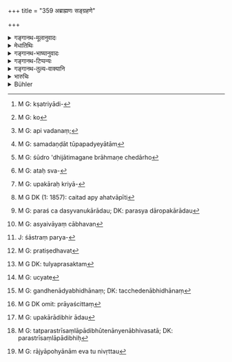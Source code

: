 +++
title = "359 अब्राह्मणः सङ्ग्रहणे"

+++

<details><summary>गङ्गानथ-मूलानुवादः</summary>

In a case of adultery, a non-Brāhmaṇa deserves the penalty ending in death; as the wives of all the four castes are always the most deserving of protection.—(359)
</details>

<details><summary>मेधातिथिः</summary>

उक्तं संग्रहस्वरूपम् । दण्ड इदानीम् अत्रोच्यते । **अब्राह्मणः** क्षत्रियादिः[^२०९] **संग्रहणे** कृते **चतुर्णाम् अपि वर्णानां** हीनोत्तमजातिभेदम् अनपेक्ष्य **प्राणान्तं** प्राणत्याजने मारणे पर्यवसितं **दण्डम् अर्हति** । 


[^२०९]:
     M G: kṣatriyādi-

- <u>कथं</u> पुनर् ब्राह्मण्याम् शूद्रायां च संगृहीतस्य समो दण्डः । 

- <u>अत्र</u> हेतुस्वरूपम् अर्थम् आह- **दारा रक्ष्यतमाः सदा** । सर्वस्य कस्यचिद् राज्ञा दारा धनशरीरेभ्यो ऽतिशयेन रक्ष्याः । तुल्ये हि सङ्करे शूद्रस्यापि कुलनाशः । एतद् उक्तं भवति । वाचनिको ऽयम् अर्थो ऽत्र हेतुर् वक्तव्यः, उक्तो[^२१०] ऽसौ ।


[^२१०]:
     M G: ko

- अत्र पूर्वे व्याचख्युः । न सर्वस्मिन् संग्रहणे प्रागुक्तदण्डो ऽयम् । किं तर्हि, मुख्ये स्पर्शविसेषे जन्यप्रीतिविशेषात्मके गमने । कथं हि तीर्थादिष्व् अभिवदनं[^२११] गमनं च समदण्डाव् उपपद्येयाताम्[^२१२] । तस्माद् अब्राह्मणः शूद्रो द्विजातिमगने प्राणच्छेदार्हो[^२१३] नान्यः । न हि विषमसमीकरणं न्याय्यम् । अतश् च[^२१४] प्रागुक्तेषु संग्रहणेष्व् अनुबन्धाद्यपेक्षया दण्डः कल्प्यः । यत्रैवं निश्चितं गमनार्थ एवायम् उपकारक्रियादिरूपक्रमस्[^२१५] तत्र मुख्यदण्ड एव युक्तः । न ह्य् अत्र वैषम्यम् अस्ति । दृष्टं चैतद् उभयत्रापीति[^२१६] । 


[^२१६]:
     M G DK (1: 1857): caitad apy ahatvāpīti


[^२१५]:
     M G: upakāraḥ kriyā-


[^२१४]:
     M G: ataḥ sva-


[^२१३]:
     M G: śūdro 'dhijātimagane brāhmaṇe chedārho


[^२१२]:
     M G: samadaṇḍāt tūpapadyeyātām


[^२११]:
     M G: api vadanaṃ; 

- तथेदम् उक्तम् "यद्य् अत्रायं दण्डो मुख्ये संग्रहणे किं करिष्यति" इति । 

- नैवान्यन् मुख्यसंग्रहणम् अस्ति । न ह्य् अस्य लौकिकः पदार्थो ऽवधृतो येन परदारोपकारादौ[^२१७] प्रयुक्त इत्येवम् अस्यैव । यं च भवन्[^२१८] मुख्यं संग्रहणं मन्यते तत्र महान् दण्डः । 


[^२१८]:
     M G: asyaivāyaṃ cābhavan


[^२१७]:
     M G: paraś ca dasyvanukārādau; DK: parasya dāropakārādau

- प्रतिषिद्धं परस्त्रीगमनं शास्त्रपर्यनुयोज्यम्[^२१९] इति चेत्, 


[^२१९]:
     J: śāstraṃ parya-

- उपकारादाव् अपि प्रतिषेधं विद्धि[^२२०] । 


[^२२०]:
     M G: pratiṣedhavat

- प्रतिषेधवद् धि प्रायश्चित्तम् अपि तुल्यं प्रसक्तम्[^२२१] इति चेत्, 


[^२२१]:
     M G DK: tulyaprasaktam

- का नामेयम् अनिष्टापत्तिः । किं तु प्रसज्येत यदा संग्रहणशब्देन तद् उच्येत[^२२२] । सिक्ते हि रेतसि गमनाद्यभिधानम्[^२२३] । यत्र यादृशो दण्डस् तत्र तत्समानं दुःखं प्राप्तम् । अतो ऽस्मिन् विपर्यये रेतःसेकनिमित्तं प्रायश्चित्तं[^२२४] तच्छब्देनाभिधानात् उपकारादौ[^२२५] कल्प्यम् । यदि च संलापादौ स्वल्पो दण्डः स्यात् तदा प्रवर्तेरन् । ततश् च परस्त्रीसंलापादिभूतेनान्येनाभिभवता[^२२६] व्यादीपितमन्मथा स्मरशराकृष्यमाणाः शरीरनिरपेक्षा राजनिग्रहं न गणेयेयुः । आद्यायाम् एव तु प्रवृत्तौ[^२२७] गृह्यमाणेष्व् अप्रबन्धवृत्तौ रागे शक्यं निराकरणम् । तस्मात् परस्त्रीम् उपजापताम् एव महादण्डो युक्तः । 


[^२२७]:
     M G: rājyāpohyānām eva tu nivṛttau


[^२२६]:
     M G: tatparastrīsaṃlāpādibhūtenānyenābhivasatā; DK: parastrīsaṃlāpādibhiḥ


[^२२५]:
     M G: upakārādibhir ādau


[^२२४]:
     M G DK omit: prāyaścittaṃ


[^२२३]:
     M G: gandhenādyabhidhānaṃ; DK: tacchedenābhidhānaṃ


[^२२२]:
     M G: ucyate

इह त्व् **अन्त**ग्रहणाद् आदिभूतेनान्येन दण्डेन भवितव्यम् । न ह्य् असत्यवादवन्तो भवन्ति । प्राणो ऽन्तो यस्य **प्राणान्तस्** तावत् पातयितव्यो यावत् प्राणेषु पतति । तेन सर्वस्वग्रहणाङ्गछेदाद्य्[^२२८] अप्य् उक्तं भवति । एकैकस्य च दण्डत्वम् अन्यत्र ज्ञातं न[^२२९] समुदाये दण्ड्यते इति बहुदण्डेष्व् आम्नातेषु स महान् यो द्विजातिस्त्रीसंग्रहणे[^२३०] ऽब्राह्मणस्य । अतो[^२३१] युक्तैव कल्पना, न[^२३२] सर्वत्र । तत्र कुलस्त्रीभिर् अनिच्छन्तीभिर् भतृमतीभिः[^२३३] संगृह्यमाणस्य प्राणापहरणं हीनजातीयाभिर् अपि[^२३४] ॥ ८.३५९ ॥
</details>

<details><summary>गङ्गानथ-भाष्यानुवादः</summary>

The nature of ‘adultery’ has been defined. Penalties for it are now laid down.

‘*A non-Brāhamaṇa*’—the *Kṣatriya* and other castes.

‘*In cases of adultery*’—when adultery has been committed. ‘*Of* *all four castes*’—irrespectively of the high or low caste of the woman concerned.

‘*Penalty of death*’—the punishment consisting in striking till death is brought about.

“How is it that the same penalty applies to the case of adultery with a
*Brāhmaṇa* as well as a *Śūdra* woman?”

The text adds the next sentence by way of answer to this question—‘*For the wives of all castes are the most deserving of protection*.’ Whosoever’s wife she may be, she needs to be guarded much more carefully than one’s body and property. Since the ‘admixture of castes’ is the same in both cases, the family of the *Śūdra* is ruined by it, just as much as that of the Brāhmaṇa.

What is meant by the question is this—“what is found here is a mere assertion; some reason for this should be explained; now what is this reason?”

In answer to this the ancients have offered the following explanation:—The penalty here prescribed is not meant to apply to all forms of ‘adultery,’ but only to that which consists in the chief form of it, consisting in the actual intercourse, which consists in obtaining a sensual pleasure by a particular form of contact. How could the same penalty be inflicted in the case of actual sexual intercourse, as also in that ‘conversing at a watering-place’ and such places (which also has been declared to be a form of ‘adultery’)? Hence the conclusion is that the death-penalty is to be inflicted only in the case of a ‘*non-Brāhmaṇa*’—*i.e*., a *Śūdra*—committing adultery with a woman of the twice-born castes,—and not in the case of any other person. For it cannot be right to make equal things that are *not* equal. Hence in the case of the forms of ‘adultery’ described above, the exact penalty has to be determined by the circumstances attending each individual case. For instance, if in a certain case it be found for certain that the ‘offering of help’ and other approaches were made solely with a view to actual sexual intercourse, the right penalty would be the extreme one of death; as the case would not stand upon a different footing; as in both cases the real motive is found to be the same.

It has teen asked—“if the extreme penalty is to be inflicted in the ordinary forms of ‘adultery,’ what would it be in the case of real ‘adultery’?”

But ‘real adultery’ is not something different. The denotation of the term is not to be fixed by ordinary parlance; hence it cannot be right to argue that the extreme penalty is to be inflicted in a case where there is an act which your august self is pleased to call ‘real adultery.’

“Adultery with women has been forbidden; hence the question as to how the same punishment is to be meted out in all cases of it should he addressed to the scriptures.”

But there is similar prohibition regarding the ‘offering of help’ and such other acts also.

“Well, in that case, it would follow that in all cases the same expiatory rite would have to be performed.”

Why should this be regarded as an undesirable contingency? The contingency would certainly arise if the act concerned were spoken of as ‘adultery.’ Though in reality the term is applied only to a case where there has been emission of semen, yet punishments are meant to be deterrent, by reason of their causing pain; hence in the case of such acts as the ‘offering of help’ and the rest, penalty equal to that in the case of actual intercourse has to be inflicted, on the ground that if such acts as ‘conversation’ and the rest were associated with small punishments, then men would he tempted to repeat them; and by frequent conversations with women, their passion would become whetted; so that falling a prey to the arrows of Cupid, they would not mind the small punishments inflicted by the king, and would commit the act even at the risk of their lives. On the other hand, if at the very first approach, the man is met by a severely deterrent punishment, the little acts would not be repeated, and the real act might he averted.

It is for this reason that it has been considered right to inflict a severe punishment upon those who may just begin to make approaches to the wives of other men.

So far as the present verse is concerned, we find the term ‘*prāṇānta*,’ ‘*ending* in death,’—which shows that the *beginning* of the penalty would be something else; for unless a thing has a *beginning*, it can have no *end*. The term ‘*ending in death*’ means *that of which death is the end*; *i.e*., the punishment should go on being inflicted until death comes about. Thus it is that all such punishments as ‘confiscation of property,’ ‘cutting off of limbs’ and so forth become included.

Each of these has been found in other cases to constitute a ‘punishment’ by itself. So that, when a number of punishments have been prescribed, since all these cannot be inflicted for any single crime, the right conclusion is that in the case of a non-Brāhmaṇa committing adultery with a twice-born woman, the highest of those punishments shall be inflicted, and the man shall be put to death. But even in the case of women of lower castes, the death-penalty shall be inflicted in the case of the man committing adultery with an unwilling family-woman whose husband is alive.—(359)
</details>

<details><summary>गङ्गानथ-टिप्पन्यः</summary>

‘*Abrāhmaṇaḥ*’—‘*Kṣatriya* and the rest’ (misbehaving with a woman of the higher caste) (Medhātithi and Nandana);—‘Śūdra misbehaving with a Brāhmaṇa woman’ (Kullūka and Rāghavānanda).

This verse is quoted in *Vivādaratnākara* (p. 388), which says that this refers to the ‘non-Brāhmaṇa’ misbehaving with a woman of a superior caste;—in *Vyavahāra-Bālambhaṭṭī* (p. 115);—and in *Vivādacintāmaṇi* (p. 174) as laying down the penalty for one of the lower caste. misbehaving with a woman of the higher caste.
</details>

<details><summary>गङ्गानथ-तुल्य-वाक्यानि</summary>

*Baudhāyana* (2.4.1-2).—‘Anybody but a Brāhmaṇa shall suffer corporal
punishment for Adultery;—the wives of men of all castes must be guarded more carefully than wealth.’

*Āpastamba* (2.26.20).—‘If a man has actually committed adultery, his
organ shall be cut off together with the testicles.’

*Bṛhaspati* (23.10-12).—‘If a man violates an unwilling woman, the King
shall confiscate his entire property, have his penis and scrotum cut off and have him paraded on an ass. When a man enjoys a woman by fraud, bis punishment shall be confiscation of his entire wealth; and afterwards he shall be branded with the mark of the female organ and banished from the town. The highest fine shall be inflicted for connexion with a woman of equal caste; half that for connexion with a woman of a lower caste; and a man who has connexion with a woman of a higher caste shall be put to death.’

*Kātyāyana* (Vivādaratnākara, p. 389).—‘When a man has completed his
intercourse with the woman, by force, the penalty of death shall be inflicted.’

*Vyāsa* (Vivādaratnākara, p. 392).—‘If a man has intercourse with a
woman who comes to him of her own accord, the punishment shall be half of that in the case of the woman being unwilling.’

*Arthaśāstra* (p. 172).—‘A man shall never take liberties with an
unwilling woman; if he has illicit intercourse with a willing woman, he shall be fined 50 Paṇas, and the woman, half of that.’
</details>

<details><summary>भारुचिः</summary>

संयतया अनिच्छन्त्या ब्राह्मण्या सह संग्रहणे **अब्राह्मणः** शूद्रः **प्राणान्तं दण्डम् अर्हति** । क्षत्रियवैश्याभ्यां तु वर्णवत् तदूना दण्डपरिकल्पना । एवं क्षत्रियवैश्ययोः ब्राह्मणीसंग्रहणे ऽनयाइवापेक्षया दण्डः कल्पयितव्यः, वैश्यस्य च क्षत्रियया । इच्छन्तीषु च ब्राह्मणक्षत्रियावैश्यासु असंयतासु च पूर्ववद् दण्डः कल्पनीयः । संभाषणप्रतिषेधप्रतिप्रसवार्थ्[अम् इदम् उच्यते], किंचिद् विशेषेण ॥ ८.३५८ ॥
</details>

<details><summary>Bühler</summary>

359	A man who is not a Brahmana ought to suffer death for adultery (samgrahana); for the wives of all the four castes even must always be carefully guarded.
</details>
